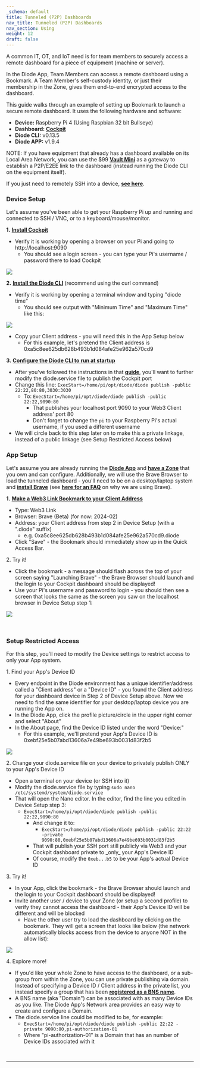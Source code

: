 ```yaml
---
_schema: default
title: Tunneled (P2P) Dashboards
nav_title: Tunneled (P2P) Dashboards
nav_section: Using
weight: 12
draft: false
---
```

A common IT, OT, and IoT need is for team members to securely access a remote dashboard for a piece of equipment (machine or server).

In the Diode App, Team Members can access a remote dashboard using a Bookmark. A Team Member's self-custody identity, or just their membership in the Zone, gives them end-to-end encrypted access to the dashboard.

This guide walks through an example of setting up Bookmark to launch a secure remote dashboard. It uses the following hardware and software:

* **Device:** Raspberry Pi 4 (Using Raspbian 32 bit Bullseye)
* **Dashboard:** <a href="https://cockpit-project.org/" target="_blank" rel="noopener"><strong>Cockpit</strong></a>
* **Diode CLI:** v0.13.5
* **Diode APP:** v1.9.4

NOTE: If you have equipment that already has a dashboard available on its Local Area Network, you can use the $99 <a href="https://diode.io/solutions/vault" target="_blank" rel="noopener"><strong>Vault Mini</strong></a> as a gateway to establish a P2P/E2EE link to the dashboard (instead running the Diode CLI on the equipment itself).

If you just need to remotely SSH into a device, <a href="https://support.diode.io/article/ub9xrruimv" target="_blank" rel="noopener"><strong>see here</strong></a>.

### **Device Setup**

Let's assume you've been able to get your Raspberry Pi up and running and connected to SSH / VNC, or to a keyboard/mouse/monitor.

**1\.** <a href="https://cockpit-project.org/running.html" target="_blank" rel="noopener"><strong>Install Cockpit</strong></a>

* Verify it is working by opening a browser on your Pi and going to http://localhost:9090
  * You should see a login screen - you can type your Pi's username / password there to load Cockpit

![](https://files.helpdocs.io/qwk5dmv7m8/articles/h0nqbyzwa2/1707336576588/image.png)

**2\.** <a href="https://diode.io/download#cli" target="_blank" rel="noopener"><strong>Install the Diode CLI</strong></a> (recommend using the curl command)

* Verify it is working by opening a terminal window and typing "diode time"
  * You should see output with "Minimum Time" and "Maximum Time" like this:

![](https://files.helpdocs.io/qwk5dmv7m8/articles/h0nqbyzwa2/1707336654830/image.png)

* Copy your Client address - you will need this in the App Setup below
  * For this example, let's pretend the Client address is 0xa5c8ee625db628b493b1d084afe25e962a570cd9

**3\.** <a href="https://support.diode.io/article/gmo8f1f4ys" target="_blank" rel="noopener"><strong>Configure the Diode CLI to run at startup</strong></a>

* After you've followed the instructions in that <a href="https://support.diode.io/article/gmo8f1f4ys" target="_blank" rel="noopener"><strong>guide</strong></a>, you'll want to further modify the diode.service file to publish the Cockpit port
* Change this line: `ExecStart=/home/pi/opt/diode/diode publish -public 22:22,80:80,3030:3030`
  * To: `ExecStart=/home/pi/opt/diode/diode publish -public 22:22,9090:80`
    * That publishes your localhost port 9090 to your Web3 Client address' port 80
    * Don't forget to change the `pi` to your Raspberry Pi's actual username, if you used a different username
* We will circle back to this step later on to make this a private linkage, instead of a public linkage (see Setup Restricted Access below)

### **App Setup**

Let's assume you are already running the <a href="https://diode.io/download#app" target="_blank" rel="noopener"><strong>Diode App</strong></a> and <a href="https://support.diode.io/article/k1diuzadd8" target="_blank" rel="noopener"><strong>have a Zone</strong></a> that you own and can configure. Additionally, we will use the Brave Browser to load the tunneled dashboard - you'll need to be on a desktop/laptop system and <a href="https://brave.com/" target="_blank" rel="noopener"><strong>install Brave</strong></a> (see <a href="https://support.diode.io/article/4nmfgmu7ug" target="_blank" rel="noopener"><strong>here for an FAQ</strong></a> on why we are using Brave).

**1\.** <a href="https://support.diode.io/article/7jw2s7twmj" target="_blank" rel="noopener"><strong>Make a Web3 Link Bookmark to your Client Address</strong></a>

* Type: Web3 Link
* Browser: Brave (Beta) (for now: 2024-02)
* Address: your Client address from step 2 in Device Setup (with a ".diode" suffix)
  * e.g. 0xa5c8ee625db628b493b1d084afe25e962a570cd9.diode
* Click "Save" - the Bookmark should immediately show up in the Quick Access Bar.

2\. Try it!

* Click the bookmark - a message should flash across the top of your screen saying "Launching Brave" - the Brave Browser should launch and the login to your Cockpit dashboard should be displayed!
* Use your Pi's username and password to login - you should then see a screen that looks the same as the screen you saw on the localhost browser in Device Setup step 1:

![](https://files.helpdocs.io/qwk5dmv7m8/articles/h0nqbyzwa2/1707425399934/image.png)

&nbsp;

### **Setup Restricted Access**

For this step, you'll need to modify the Device settings to restrict access to only your App system.

1\. Find your App's Device ID

* Every endpoint in the Diode environment has a unique identifier/address called a "Client address" or a "Device ID" - you found the Client address for your dashboard device in Step 2 of Device Setup above. Now we need to find the same identifier for your desktop/laptop device you are running the App on.
* In the Diode App, click the profile picture/circle in the upper right corner and select "About"
* In the About page, find the Device ID listed under the word "Device:"
  * For this example, we'll pretend your App's Device ID is 0xebf25e5b07abd13606a7e49be693b0031d83f2b5

![](https://files.helpdocs.io/qwk5dmv7m8/articles/h0nqbyzwa2/1707425924207/image.png)

2\. Change your diode.service file on your device to privately publish ONLY to your App's Device ID

* Open a terminal on your device (or SSH into it)
* Modify the diode.service file by typing `sudo nano /etc/systemd/system/diode.service`
* That will open the Nano editor. In the editor, find the line you edited in Device Setup step 3:
  * `ExecStart=/home/pi/opt/diode/diode publish -public 22:22,9090:80`
    * And change it to:
      * `ExecStart=/home/pi/opt/diode/diode publish -public 22:22 -private 9090:80,0xebf25e5b07abd13606a7e49be693b0031d83f2b5`
    * That will publish your SSH port still publicly via Web3 and your Cockpit dashboard private to \_only\_ your App's Device ID
    * Of course, modify the `0xeb...b5` to be your App's actual Device ID

3\. Try it!

* In your App, click the bookmark - the Brave Browser should launch and the login to your Cockpit dashboard should be displayed!
* Invite another user / device to your Zone (or setup a second profile) to verify they cannot access the dashboard - their App's Device ID will be different and will be blocked
  * Have the other user try to load the dashboard by clicking on the bookmark. They will get a screen that looks like below (the network automatically blocks access from the device to anyone NOT in the allow list):

![](https://files.helpdocs.io/qwk5dmv7m8/articles/h0nqbyzwa2/1707427018580/image.png)

4\. Explore more!

* If you'd like your whole Zone to have access to the dashboard, or a sub-group from within the Zone, you can use private publishing via domain. Instead of specifying a Device ID / Client address in the private list, you instead specify a group that has been <a href="https://support.diode.io/article/5nsoxvhug1" target="_blank" rel="noopener"><strong>registered as a BNS name</strong></a>.
* A BNS name (aka "Domain") can be associated with as many Device IDs as you like. The Diode App's Network area provides an easy way to create and configure a Domain.
* The diode.service line could be modified to be, for example:
  * `ExecStart=/home/pi/opt/diode/diode publish -public 22:22 -private 9090:80,pi-authorization-01`
  * Where "pi-authorization-01" is a Domain that has an number of Device IDs associated with it

&nbsp;

---

&nbsp;